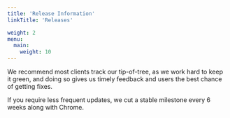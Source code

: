 ```yaml
---
title: 'Release Information'
linkTitle: 'Releases'

weight: 2
menu:
  main:
    weight: 10
---
```


We recommend most clients track our tip-of-tree, as we work hard to keep it
green, and doing so gives us timely feedback and users the best chance of
getting fixes.

If you require less frequent updates, we cut a stable milestone every 6 weeks
along with Chrome.
